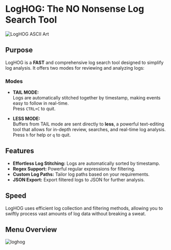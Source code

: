 # LogHOG: The NO Nonsense Log Search Tool

![LogHOG ASCII Art](https://i.imgur.com/JFrtbLj.png)

## Purpose
LogHOG is a **FAST** and comprehensive log search tool designed to simplify log analysis. It offers two modes for reviewing and analyzing logs:

### Modes
- **TAIL MODE:**  
  Logs are automatically stitched together by timestamp, making events easy to follow in real-time.  
  Press `CTRL+C` to quit.

- **LESS MODE:**  
  Buffers from TAIL mode are sent directly to **less**, a powerful text-editing tool that allows for in-depth review, searches, and real-time log analysis.  
  Press `h` for help or `q` to quit.

## Features
- **Effortless Log Stitching:** Logs are automatically sorted by timestamp.
- **Regex Support:** Powerful regular expressions for filtering.
- **Custom Log Paths:** Tailor log paths based on your requirements.
- **JSON Export:** Export filtered logs to JSON for further analysis.

## Speed
LogHOG uses efficient log collection and filtering methods, allowing you to swiftly process vast amounts of log data without breaking a sweat.

## Menu Overview

![loghog](https://github.com/unixbox-net/loghog/assets/104218206/2bbeb582-647a-4f3c-888a-9013227b8784)
